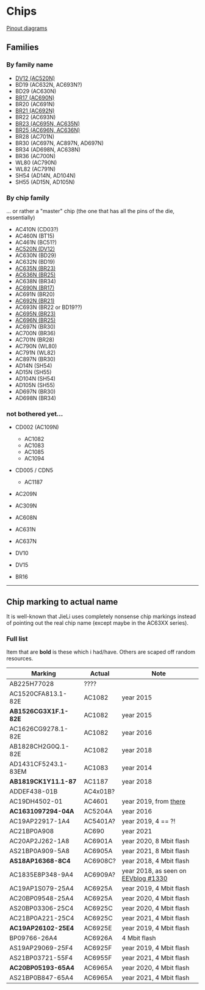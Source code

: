 # Chips

[Pinout diagrams](pinout-diagrams/index.md)

## Families

### By family name

- [DV12 (AC520N)](dv12/index.md)
- BD19 (AC632N, AC693N?)
- BD29 (AC630N)
- [BR17 (AC690N)](br17/index.md)
- BR20 (AC691N)
- [BR21 (AC692N)](br21/index.md)
- BR22 (AC693N)
- [BR23 (AC695N, AC635N)](br23/index.md)
- [BR25 (AC696N, AC636N)](br25/index.md)
- BR28 (AC701N)
- BR30 (AC697N, AC897N, AD697N)
- BR34 (AD698N, AC638N)
- BR36 (AC700N)
- WL80 (AC790N)
- WL82 (AC791N)
- SH54 (AD14N, AD104N)
- SH55 (AD15N, AD105N)

### By chip family

... or rather a "master" chip (the one that has all the pins of the die, essentially)

- AC410N (CD03?)
- AC460N (BT15)
- AC461N (BC51?)
- [AC520N (DV12)](dv12/index.md)
- AC630N (BD29)
- AC632N (BD19)
- [AC635N (BR23)](br23/index.md)
- [AC636N (BR25)](br25/index.md)
- AC638N (BR34)
- [AC690N (BR17)](br17/index.md)
- AC691N (BR20)
- [AC692N (BR21)](br21/index.md)
- AC693N (BR22 or BD19??)
- [AC695N (BR23)](br23/index.md)
- [AC696N (BR25)](br25/index.md)
- AC697N (BR30)
- AC700N (BR36)
- AC701N (BR28)
- AC790N (WL80)
- AC791N (WL82)
- AC897N (BR30)
- AD14N (SH54)
- AD15N (SH55)
- AD104N (SH54)
- AD105N (SH55)
- AD697N (BR30)
- AD698N (BR34)

### not bothered yet...

- CD002 (AC109N)
  - AC1082
  - AC1083
  - AC1085
  - AC1094

- CD005 / CDN5
  - AC1187

- AC209N

- AC309N

- AC608N

- AC631N
- AC637N

- DV10

- DV15

- BR16

------------------------------------------------------------------------------

## Chip marking to actual name

It is well-known that JieLi uses completely nonsense chip markings
instead of pointing out the real chip name (except maybe in the AC63XX series).

### Full list

Item that are **bold** is these which i had/have.
Others are scaped off random resources.

|         Marking         |   Actual     |   Note                         |
|-------------------------|--------------|--------------------------------|
| AB225H77028             | ????         |                                |
| AC1520CFA813.1-82E      | AC1082       | year 2015                      |
| **AB1526CG3X1F.1-82E**  | AC1082       | year 2015                      |
| AC1626CG9278.1-82E      | AC1082       | year 2016                      |
| AB1828CH2G0Q.1-82E      | AC1082       | year 2018                      |
| AD1431CF5243.1-83EM     | AC1083       | year 2014                      |
| **AB1819CK1Y11.1-87**   | AC1187       | year 2018                      |
| ADDEF438-01B            | AC4x01B?     |                                |
| AC19DH4502-01           | AC4601       | year 2019, from [there](https://esp8266.ru/forum/threads/jl-soc.5500/post-88589) |
| **AC1631097294-04A**    | AC5204A      | year 2016                      |
| AC19AP22917-1A4         | AC5401A?     | year 2019, 4 == ?!             |
| AC21BP0A908             | AC690        | year 2021                      |
| AC20AP2J262-1A8         | AC6901A      | year 2020, 8 Mbit flash        |
| AS21BP0A909-5A8         | AC6905A      | year 2021, 8 Mbit flash        |
| **AS18AP16368-8C4**     | AC6908C?     | year 2018, 4 Mbit flash        |
| AC1835E8P348-9A4        | AC6909A?     | year 2018, as seen on [EEVblog #1330](https://youtu.be/gj70jpdVMPY?t=702) |
| AC19AP1S079-25A4        | AC6925A      | year 2019, 4 Mbit flash        |
| AC20BP09548-25A4        | AC6925A      | year 2020, 4 Mbit flash        |
| AS20BP03306-25C4        | AC6925C      | year 2020, 4 Mbit flash        |
| AC21BP0A221-25C4        | AC6925C      | year 2021, 4 Mbit flash        |
| **AC19AP26102-25E4**    | AC6925E      | year 2019, 4 Mbit flash        |
| BP09766-26A4            | AC6926A      | 4 Mbit flash                   |
| AS19AP29069-25F4        | AC6925F      | year 2019, 4 Mbit flash        |
| AS21BP03721-55F4        | AC6955F      | year 2021, 4 Mbit flash        |
| **AC20BP05193-65A4**    | AC6965A      | year 2020, 4 Mbit flash        |
| AS21BP0B847-65A4        | AC6965A      | year 2021, 4 Mbit flash        |

